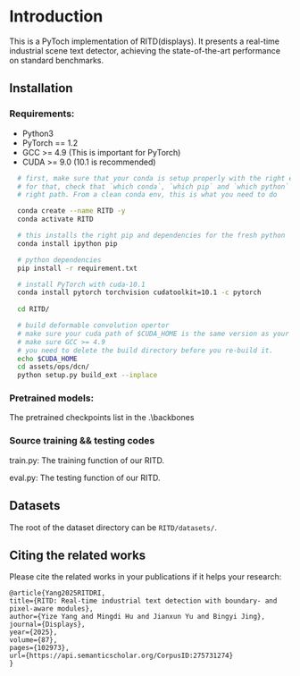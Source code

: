 [//]: # (## News)

[//]: # (* DBNet and DBNet++ are included in [MindOCR]&#40;https://github.com/mindspore-lab/mindocr/tree/main/configs/det/dbnet&#41;, a MindSpore implementation.)

[//]: # (* The ASF module in DBNet++&#40;[TPAMI]&#40;https://ieeexplore.ieee.org/abstract/document/9726868/&#41;, [arxiv]&#40;https://arxiv.org/abs/2202.10304&#41;&#41; is released.)

[//]: # (* DB is included in [WeChat OCR engine]&#40;https://mp.weixin.qq.com/s/6IGXof3KWVnN8z1i2YOqJA&#41;)

[//]: # (* DB is included in [OpenCV]&#40;https://github.com/opencv/opencv/blob/master/doc/tutorials/dnn/dnn_text_spotting/dnn_text_spotting.markdown&#41;)

[//]: # (* DB is included in [PaddleOCR]&#40;https://github.com/PaddlePaddle/PaddleOCR&#41;)

# Introduction
This is a PyToch implementation of RITD(displays).  It presents a real-time industrial scene text detector, achieving the state-of-the-art performance on standard benchmarks.

[//]: # (Part of the code is inherited from [MegReader]&#40;https://github.com/Megvii-CSG/MegReader&#41;.)

[//]: # (## ToDo List)

[//]: # ()
[//]: # (- [x] Release code)

[//]: # (- [x] Document for Installation)

[//]: # (- [x] Trained models)

[//]: # (- [x] Document for testing and training)

[//]: # (- [x] Evaluation)

[//]: # (- [x] Demo script)

[//]: # (- [x] Release DBNet++ code)

[//]: # (- [x] Release DBNet++ models)



## Installation

### Requirements:
- Python3
- PyTorch == 1.2 
- GCC >= 4.9 (This is important for PyTorch)
- CUDA >= 9.0 (10.1 is recommended)


```bash
  # first, make sure that your conda is setup properly with the right environment
  # for that, check that `which conda`, `which pip` and `which python` points to the
  # right path. From a clean conda env, this is what you need to do

  conda create --name RITD -y
  conda activate RITD

  # this installs the right pip and dependencies for the fresh python
  conda install ipython pip

  # python dependencies
  pip install -r requirement.txt

  # install PyTorch with cuda-10.1
  conda install pytorch torchvision cudatoolkit=10.1 -c pytorch
  
  cd RITD/

  # build deformable convolution opertor
  # make sure your cuda path of $CUDA_HOME is the same version as your cuda in PyTorch
  # make sure GCC >= 4.9
  # you need to delete the build directory before you re-build it.
  echo $CUDA_HOME
  cd assets/ops/dcn/
  python setup.py build_ext --inplace

```

### Pretrained models:
The pretrained checkpoints list in the .\backbones

### Source training && testing codes
train.py: The training function of our RITD.

eval.py: The testing function of our RITD.



[//]: # (## Models)

[//]: # (New: DBNet++ trained models [Google Drive]&#40;https://drive.google.com/drive/folders/1buwe_b6ysoZFCJgHMHIr-yHd-hEivQRK?usp=sharing&#41;.)

[//]: # ()
[//]: # (Download Trained models [Baidu Drive]&#40;https://pan.baidu.com/s/1o-itIZ5P_FH7rwSdpgLLww?pwd=x1er&#41; &#40;download code: x1er&#41;, [Google Drive]&#40;https://drive.google.com/open?id=1T9n0HTP3X3Y_nJ0D1ekMhCQRHntORLJG&#41;.)

[//]: # (```)

[//]: # (  pre-trained-model-synthtext   -- used to finetune models, not for evaluation)

[//]: # (  td500_resnet18)

[//]: # (  td500_resnet50)

[//]: # (  totaltext_resnet18)

[//]: # (  totaltext_resnet50)

[//]: # (```)

## Datasets
The root of the dataset directory can be ```RITD/datasets/```.

[//]: # (Download the converted ground-truth and data list [Baidu Drive]&#40;https://pan.baidu.com/s/1VfHGYYWhxHot1RLyrfKOHg?pwd=0drc&#41; &#40;download code: 0drc&#41;, [Google Drive]&#40;https://drive.google.com/open?id=12ozVTiBIqK8rUFWLUrlquNfoQxL2kAl7&#41;. The images of each dataset can be obtained from their official website.)

[//]: # (## Testing)

[//]: # (### Prepar dataset)

[//]: # (An example of the path of test images: )

[//]: # (```)

[//]: # (  datasets/total_text/train_images)

[//]: # (  datasets/total_text/train_gts)

[//]: # (  datasets/total_text/train_list.txt)

[//]: # (  datasets/total_text/test_images)

[//]: # (  datasets/total_text/test_gts)

[//]: # (  datasets/total_text/test_list.txt)

[//]: # (```)

[//]: # (The data root directory and the data list file can be defined in ```base_totaltext.yaml```)

[//]: # ()
[//]: # (### Config file)

[//]: # (**The YAML files with the name of ```base*.yaml``` should not be used as the training or testing config file directly.**)

[//]: # ()
[//]: # (### Demo)

[//]: # (Run the model inference with a single image. Here is an example:)

[//]: # ()
[//]: # (```CUDA_VISIBLE_DEVICES=0 python demo.py experiments/seg_detector/totaltext_resnet18_deform_thre.yaml --image_path datasets/total_text/test_images/img10.jpg --resume path-to-model-directory/totaltext_resnet18 --polygon --box_thresh 0.7 --visualize```)

[//]: # ()
[//]: # (The results can be find in `demo_results`.)

[//]: # ()
[//]: # (### Evaluate the performance)

[//]: # (Note that we do not provide all the protocols for all benchmarks for simplification. The embedded evaluation protocol in the code is modified from the protocol of ICDAR 2015 dataset while support arbitrary-shape polygons. It almost produces the same results as the pascal evaluation protocol in Total-Text dataset. )

[//]: # ()
[//]: # (The `img651.jpg` in the test set of Total-Text contains exif info for a 90° rotation thus the gt does not match the image. You should read and re-write this image to get normal results. The converted image is also provided in the dataset links. )

[//]: # ()
[//]: # (The following command can re-implement the results in the paper:)

[//]: # ()
[//]: # (```)

[//]: # (CUDA_VISIBLE_DEVICES=0 python eval.py experiments/seg_detector/totaltext_resnet18_deform_thre.yaml --resume path-to-model-directory/totaltext_resnet18 --polygon --box_thresh 0.7)

[//]: # ()
[//]: # (CUDA_VISIBLE_DEVICES=0 python eval.py experiments/seg_detector/totaltext_resnet50_deform_thre.yaml --resume path-to-model-directory/totaltext_resnet50 --polygon --box_thresh 0.6)

[//]: # ()
[//]: # (CUDA_VISIBLE_DEVICES=0 python eval.py experiments/seg_detector/td500_resnet18_deform_thre.yaml --resume path-to-model-directory/td500_resnet18 --box_thresh 0.5)

[//]: # ()
[//]: # (CUDA_VISIBLE_DEVICES=0 python eval.py experiments/seg_detector/td500_resnet50_deform_thre.yaml --resume path-to-model-directory/td500_resnet50 --box_thresh 0.5)

[//]: # ()
[//]: # (# short side 736, which can be changed in base_ic15.yaml)

[//]: # (CUDA_VISIBLE_DEVICES=0 python eval.py experiments/seg_detector/ic15_resnet18_deform_thre.yaml --resume path-to-model-directory/ic15_resnet18 --box_thresh 0.55)

[//]: # ()
[//]: # (# short side 736, which can be changed in base_ic15.yaml)

[//]: # (CUDA_VISIBLE_DEVICES=0 python eval.py experiments/seg_detector/ic15_resnet50_deform_thre.yaml --resume path-to-model-directory/ic15_resnet50 --box_thresh 0.6)

[//]: # ()
[//]: # (# short side 1152, which can be changed in base_ic15.yaml)

[//]: # (CUDA_VISIBLE_DEVICES=0 python eval.py experiments/seg_detector/ic15_resnet50_deform_thre.yaml --resume path-to-model-directory/ic15_resnet50 --box_thresh 0.6)

[//]: # (```)

[//]: # ()
[//]: # (The results should be as follows:)

[//]: # ()
[//]: # (|        Model       	| precision 	| recall 	| F-measure 	| precision &#40;paper&#41; 	| recall &#40;paper&#41; 	| F-measure &#40;paper&#41; 	|)

[//]: # (|:------------------:	|:---------:	|:------:	|:---------:	|:-----------------:	|:--------------:	|:-----------------:	|)

[//]: # (| totaltext-resnet18 	|    88.9   	|  77.6  	|    82.9   	|        88.3       	|      77.9      	|        82.8       	|)

[//]: # (| totaltext-resnet50 	|    88.0   	|  81.5  	|    84.6   	|        87.1       	|      82.5      	|        84.7       	|)

[//]: # (|   td500-resnet18   	|    86.5   	|  79.4  	|    82.8   	|        90.4       	|      76.3      	|        82.8       	|)

[//]: # (|   td500-resnet50   	|    91.1   	|  80.8  	|    85.6   	|        91.5       	|      79.2      	|        84.9       	|)

[//]: # (| ic15-resnet18 &#40;736&#41; |    87.7   	|  77.5  	|    82.3   	|        86.8       	|      78.4     	|        82.3       	|)

[//]: # (| ic15-resnet50 &#40;736&#41; |    91.3   	|  80.3  	|    85.4   	|        88.2       	|      82.7      	|        85.4       	|)

[//]: # (| ic15-resnet50 &#40;1152&#41;|    90.7   	|  84.0  	|    87.2   	|        91.8      	  |      83.2      	|        87.3       	|)

[//]: # ()
[//]: # ()
[//]: # (```box_thresh``` can be used to balance the precision and recall, which may be different for different datasets to get a good F-measure. ```polygon``` is only used for arbitrary-shape text dataset. The size of the input images are defined in ```validate_data->processes->AugmentDetectionData``` in ```base_*.yaml```.)

[//]: # ()
[//]: # (### Evaluate the speed )

[//]: # (Set ```adaptive``` to ```False``` in the yaml file to speedup the inference without decreasing the performance. The speed is evaluated by performing a testing image for 50 times to exclude extra IO time.)

[//]: # ()
[//]: # (```CUDA_VISIBLE_DEVICES=0 python eval.py experiments/seg_detector/totaltext_resnet18_deform_thre.yaml --resume path-to-model-directory/totaltext_resnet18 --polygon --box_thresh 0.7 --speed```)

[//]: # ()
[//]: # (Note that the speed is related to both to the GPU and the CPU since the model runs with the GPU and the post-processing algorithm runs with the CPU.)

[//]: # ()
[//]: # (## Training)

[//]: # (Check the paths of data_dir and data_list in the base_*.yaml file. For better performance, you can first per-train the model with SynthText and then fine-tune it with the specific real-world dataset.)

[//]: # ()
[//]: # (```CUDA_VISIBLE_DEVICES=0,1,2,3 python train.py path-to-yaml-file --num_gpus 4```)

[//]: # ()
[//]: # (You can also try distributed training &#40;**Note that the distributed mode is not fully tested. I am not sure whether it can achieves the same performance as non-distributed training.**&#41;)

[//]: # ()
[//]: # (```CUDA_VISIBLE_DEVICES=0,1,2,3 python -m torch.distributed.launch --nproc_per_node=4 train.py path-to-yaml-file --num_gpus 4```)

[//]: # ()
[//]: # (## Improvements)

[//]: # (Note that the current implementation is written by pure Python code except for the deformable convolution operator. Thus, the code can be further optimized by some optimization skills, such as [TensorRT]&#40;https://github.com/NVIDIA/TensorRT&#41; for the model forward and efficient C++ code for the [post-processing function]&#40;https://github.com/MhLiao/DB/blob/d0d855df1c66b002297885a089a18d50a265fa30/structure/representers/seg_detector_representer.py#L26&#41;.)

[//]: # ()
[//]: # (Another option to increase speed is to run the model forward and the post-processing algorithm in parallel through a producer-consumer strategy.)

[//]: # ()
[//]: # (Contributions or pull requests are welcome.)

[//]: # ()
[//]: # (## Third-party implementations)

[//]: # (* Keras implementation: [xuannianz/DifferentiableBinarization]&#40;https://github.com/xuannianz/DifferentiableBinarization&#41;)

[//]: # (* DB is included in [OpenCV]&#40;https://github.com/opencv/opencv/blob/master/doc/tutorials/dnn/dnn_text_spotting/dnn_text_spotting.markdown&#41;)

[//]: # (* DB is included in [PaddleOCR]&#40;https://github.com/PaddlePaddle/PaddleOCR&#41;)

## Citing the related works

Please cite the related works in your publications if it helps your research:

    @article{Yang2025RITDRI,
    title={RITD: Real-time industrial text detection with boundary- and pixel-aware modules},
    author={Yize Yang and Mingdi Hu and Jianxun Yu and Bingyi Jing},
    journal={Displays},
    year={2025},
    volume={87},
    pages={102973},
    url={https://api.semanticscholar.org/CorpusID:275731274}
    }

    

